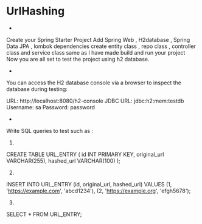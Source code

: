 # UrlHashing

*
Create your Spring Starter Project 
Add Spring Web , H2database , Spring Data JPA , lombok dependencies
create entity class , repo class , controller class and service class same as I have made
build and run your project
Now you are all set to test the project using h2 database.

*
You can access the H2 database console via a browser to inspect the database during testing:

URL: http://localhost:8080/h2-console
JDBC URL: jdbc:h2:mem:testdb
Username: sa
Password: password

*
Write SQL queries to test such as :

1.
CREATE TABLE URL_ENTRY (
    id INT PRIMARY KEY,
    original_url VARCHAR(255),
    hashed_url VARCHAR(100)
);

2.
INSERT INTO URL_ENTRY (id, original_url, hashed_url) VALUES
(1, 'https://example.com', 'abcd1234'),
(2, 'https://example.org', 'efgh5678');

3.

SELECT * FROM URL_ENTRY;



